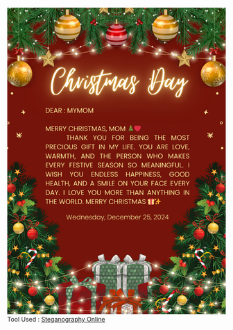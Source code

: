 ![e-card](img/chirstmas_img.png)
Tool Used : [Steganography Online](https://stylesuxx.github.io/steganography/)
